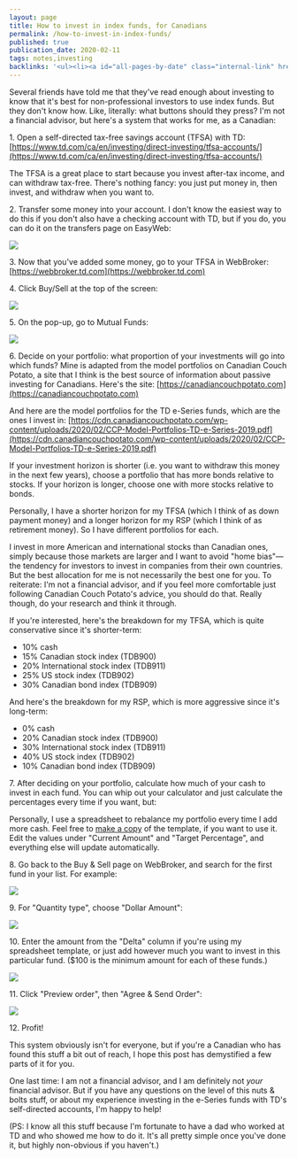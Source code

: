 ```yaml
---
layout: page
title: How to invest in index funds, for Canadians
permalink: /how-to-invest-in-index-funds/
published: true
publication_date: 2020-02-11
tags: notes,investing
backlinks: '<ul><li><a id="all-pages-by-date" class="internal-link" href="/all-pages-by-date/">All pages by date</a></li><li><a id="investing" class="internal-link" href="/investing/">Investing</a></li><li><a id="notes" class="internal-link" href="/notes/">Notes</a></li></ul>'
---
```


Several friends have told me that they've read enough about investing to know that it's best for non-professional investors to use index funds. But they don't know how. Like, literally: what buttons should they press? I'm not a financial advisor, but here's a system that works for me, as a Canadian:

1\. Open a self-directed tax-free savings account (TFSA) with TD: [https://www.td.com/ca/en/investing/direct-investing/tfsa-accounts/](https://www.td.com/ca/en/investing/direct-investing/tfsa-accounts/) 

The TFSA is a great place to start because you invest after-tax income, and can withdraw tax-free. There's nothing fancy: you just put money in, then invest, and withdraw when you want to.

2\. Transfer some money into your account. I don't know the easiest way to do this if you don't also have a checking account with TD, but if you do, you can do it on the transfers page on EasyWeb:

![](/assets/img/passive_investing/transfer.png)

3\. Now that you've added some money, go to your TFSA in WebBroker: [https://webbroker.td.com](https://webbroker.td.com) 

4\. Click Buy/Sell at the top of the screen:

![](/assets/img/passive_investing/buy_sell.png)

5\. On the pop-up, go to Mutual Funds:

![](/assets/img/passive_investing/mutual_funds.png)

6\. Decide on your portfolio: what proportion of your investments will go into which funds? Mine is adapted from the model portfolios on Canadian Couch Potato, a site that I think is the best source of information about passive investing for Canadians. Here's the site: [https://canadiancouchpotato.com](https://canadiancouchpotato.com) 

And here are the model portfolios for the TD e-Series funds, which are the ones I invest in: [https://cdn.canadiancouchpotato.com/wp-content/uploads/2020/02/CCP-Model-Portfolios-TD-e-Series-2019.pdf](https://cdn.canadiancouchpotato.com/wp-content/uploads/2020/02/CCP-Model-Portfolios-TD-e-Series-2019.pdf)

If your investment horizon is shorter (i.e. you want to withdraw this money in the next few years), choose a portfolio that has more bonds relative to stocks. If your horizon is longer, choose one with more stocks relative to bonds.

Personally, I have a shorter horizon for my TFSA (which I think of as down payment money) and a longer horizon for my RSP (which I think of as retirement money). So I have different portfolios for each.

I invest in more American and international stocks than Canadian ones, simply because those markets are larger and I want to avoid "home bias"—the tendency for investors to invest in companies from their own countries. But the best allocation for me is not necessarily the best one for you. To reiterate: I'm not a financial advisor, and if you feel more comfortable just following Canadian Couch Potato's advice, you should do that. Really though, do your research and think it through.

If you're interested, here's the breakdown for my TFSA, which is quite conservative since it's shorter-term:

- 10% cash 
- 15% Canadian stock index (TDB900)
- 20% International stock index (TDB911)
- 25% US stock index (TDB902)
- 30% Canadian bond index (TDB909)

And here's the breakdown for my RSP, which is more aggressive since it's long-term:

- 0% cash 
- 20% Canadian stock index (TDB900) 
- 30% International stock index (TDB911) 
- 40% US stock index (TDB902) 
- 10% Canadian bond index (TDB909)

7\. After deciding on your portfolio, calculate how much of your cash to invest in each fund. You can whip out your calculator and just calculate the percentages every time if you want, but:

Personally, I use a spreadsheet to rebalance my portfolio every time I add more cash. Feel free to [make a copy](https://docs.google.com/spreadsheets/d/1OWwhZ3SmQ4fmUzL-OpPVEaLibobMznyUdAFXwQIeLn0/copy) of the template, if you want to use it. Edit the values under "Current Amount" and "Target Percentage", and everything else will update automatically.

8\. Go back to the Buy & Sell page on WebBroker, and search for the first fund in your list. For example:

![](/assets/img/passive_investing/search_fund.png)

9\. For "Quantity type", choose "Dollar Amount":

![](/assets/img/passive_investing/quantity_type.png)

10\. Enter the amount from the "Delta" column if you're using my spreadsheet template, or just add however much you want to invest in this particular fund. ($100 is the minimum amount for each of these funds.)

![](/assets/img/passive_investing/enter_amount.png)

11\. Click "Preview order", then "Agree & Send Order":

![](/assets/img/passive_investing/send_order.png)

12\. Profit!

This system obviously isn't for everyone, but if you're a Canadian who has found this stuff a bit out of reach, I hope this post has demystified a few parts of it for you.

One last time: I am not a financial advisor, and I am definitely not *your* financial advisor. But if you have any questions on the level of this nuts & bolts stuff, or about my experience investing in the e-Series funds with TD's self-directed accounts, I'm happy to help!

(PS: I know all this stuff because I'm fortunate to have a dad who worked at TD and who showed me how to do it. It's all pretty simple once you've done it, but highly non-obvious if you haven't.)